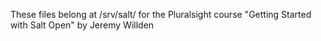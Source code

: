 These files belong at /srv/salt/ for the Pluralsight course "Getting Started with Salt Open" by Jeremy Willden
